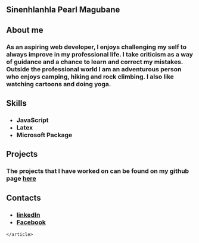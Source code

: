<section>
    <h2>Sinenhlanhla Pearl Magubane</h2>
    <article>
      <p1>
      <h2>About me</h2>
      <h3>As an aspiring web developer, I enjoys
        challenging my self to always
        improve in my professional life. I
        take criticism as a way of guidance
        and a chance to learn and correct
        my mistakes.
        Outside the professional world I am
        an adventurous person who enjoys
        camping, hiking and rock climbing.
        I also like watching cartoons and
        doing yoga.
        </h3>  
      </p1>
       <p2>
      <h2>Skills</h2>
      <h3><ul>
              <li>JavaScript</li>
              <li>Latex</li>
              <li>Microsoft Package</li>
           </ul>
        </h3>  
      </p2>
      <p3>
      <h2>Projects</h2>
      <h3>The projects that I have worked on can be found on my github page <a href="https://github.com/sne-hub">here</a></h3>  
      </p3>
      <p4>
      <h2>Contacts</h2>
      <h3><ul>
              <li><a href="https://www.linkedin.com/in/sinenhlanhla-magubane-bb1190185?lipi=urn%3Ali%3Apage%3Ad_flagship3_profile_view_base_contact_details%3BWNOZU%2FqFTfmmeHWNRXl1eg%3D%3D">linkedIn</a></li> <li><a href="https://www.facebook.com/profile.php?id=100012419408320">Facebook</a></li>
           </ul>
            </h3>  
      </p4>

    </article>
  </section>